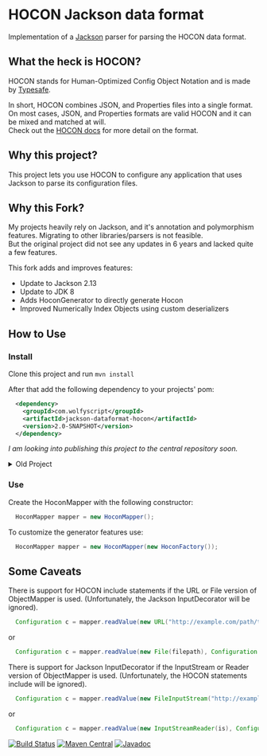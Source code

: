 HOCON Jackson data format
=========================
Implementation of a [Jackson](https://github.com/FasterXML/jackson) parser for parsing the HOCON data format.

What the heck is HOCON?
-------------------------
HOCON stands for Human-Optimized Config Object Notation and is made by [Typesafe](https://github.com/lightbend/config).

In short, HOCON combines JSON, and Properties files into a single format. On most cases, JSON, and Properties formats are valid HOCON and it can be mixed and matched at will.   
Check out the [HOCON docs](https://github.com/lightbend/config/blob/main/HOCON.md) for more detail on the format.

Why this project?
------------------------
This project lets you use HOCON to configure any application that uses Jackson to parse its configuration files.

## Why this Fork?
My projects heavily rely on Jackson, and it's annotation and polymorphism features. Migrating to other libraries/parsers is not feasible.  
But the original project did not see any updates in 6 years and lacked quite a few features.  

This fork adds and improves features:  
* Update to Jackson 2.13
* Update to JDK 8
* Adds HoconGenerator to directly generate Hocon
* Improved Numerically Index Objects using custom deserializers

How to Use
------------
### Install
Clone this project and run `mvn install`  

After that add the following dependency to your projects' pom:
```xml
  <dependency>
    <groupId>com.wolfyscript</groupId>
    <artifactId>jackson-dataformat-hocon</artifactId>
    <version>2.0-SNAPSHOT</version>
  </dependency>
```
*I am looking into publishing this project to the central repository soon.*

<details><summary>Old Project</summary>

Add the following fragment to your project pom to include HOCON data format:
```xml
  <dependency>
    <groupId>org.honton.chas.hocon</groupId>
    <artifactId>jackson-dataformat-hocon</artifactId>
    <version>1.1.1</version>
  </dependency>
```
</details>

### Use
Create the HoconMapper with the following constructor:
```java
  HoconMapper mapper = new HoconMapper();
```
To customize the generator features use:
```java
  HoconMapper mapper = new HoconMapper(new HoconFactory());
```

Some Caveats
------------
There is support for HOCON include statements if the URL or File version of ObjectMapper is used.  (Unfortunately, the Jackson InputDecorator will be ignored).
```java
  Configuration c = mapper.readValue(new URL("http://example.com/path/test.conf"), Configuration.class);
```
or
```java
  Configuration c = mapper.readValue(new File(filepath), Configuration.class);
```

There is support for Jackson InputDecorator if the InputStream or Reader version of ObjectMapper is used.  (Unfortunately, the HOCON statements include will be ignored).
```java
  Configuration c = mapper.readValue(new FileInputStream("http://example.com/path/test.conf"), Configuration.class);
```
or
```java
  Configuration c = mapper.readValue(new InputStreamReader(is), Configuration.class);
```

[![Build Status](https://travis-ci.org/tburch/dropwizard-extras.png?branch=master)](https://travis-ci.org/tburch/dropwizard-extras)
[![Maven Central](https://maven-badges.herokuapp.com/maven-central/com.jasonclawson/jackson-dataformat-hocon/badge.svg)](https://maven-badges.herokuapp.com/maven-central/com.jasonclawson/jackson-dataformat-hocon/)
[![Javadoc](https://javadoc-emblem.rhcloud.com/doc/com.jasonclawson/jackson-dataformat-hocon/badge.svg)](http://www.javadoc.io/doc/com.jasonclawson/jackson-dataformat-hocon)
